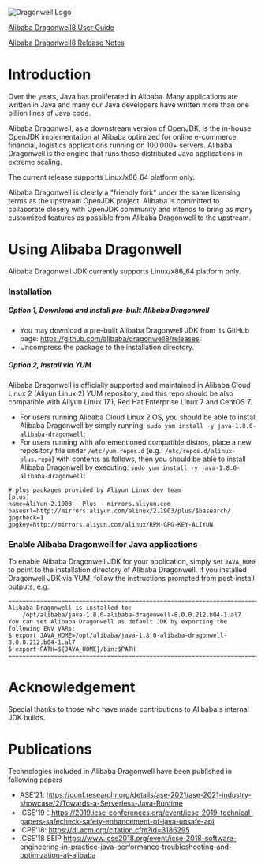 ![Dragonwell Logo](https://raw.githubusercontent.com/wiki/alibaba/dragonwell8/images/dragonwell_std_txt_horiz.png)

[Alibaba Dragonwell8 User Guide](https://github.com/alibaba/dragonwell8/wiki/Alibaba-Dragonwell8-User-Guide)

[Alibaba Dragonwell8 Release Notes](https://github.com/alibaba/dragonwell8/wiki/Alibaba-Dragonwell8-Release-Notes)

# Introduction

Over the years, Java has proliferated in Alibaba. Many applications are written in Java and many our Java developers have written more than one billion lines of Java code.

Alibaba Dragonwell, as a downstream version of OpenJDK, is the in-house OpenJDK implementation at Alibaba optimized for online e-commerce, financial, logistics applications running on 100,000+ servers. Alibaba Dragonwell is the engine that runs these distributed Java applications in extreme scaling.

The current release supports Linux/x86_64 platform only.

Alibaba Dragonwell is clearly a "friendly fork" under the same licensing terms as the upstream OpenJDK project. Alibaba is committed to collaborate closely with OpenJDK community and intends to bring as many customized features as possible from Alibaba Dragonwell to the upstream.

# Using Alibaba Dragonwell

Alibaba Dragonwell JDK currently supports Linux/x86_64 platform only.

### Installation

##### Option 1, Download and install pre-built Alibaba Dragonwell

* You may download a pre-built Alibaba Dragonwell JDK from its GitHub page:
https://github.com/alibaba/dragonwell8/releases.
* Uncompress the package to the installation directory.

##### Option 2, Install via YUM

Alibaba Dragonwell is officially supported and maintained in Alibaba Cloud Linux 2 (Aliyun Linux 2) YUM repository, and this repo should be also compatible with Aliyun Linux 17.1, Red Hat Enterprise Linux 7 and CentOS 7.

* For users running Alibaba Cloud Linux 2 OS, you should be able to install Alibaba Dragonwell by simply running: `sudo yum install -y java-1.8.0-alibaba-dragonwell`;
* For users running with aforementioned compatible distros, place a new repository file under `/etc/yum.repos.d` (e.g.: `/etc/repos.d/alinux-plus.repo`) with contents as follows, then you should be able to install Alibaba Dragonwell by executing: `sudo yum install -y java-1.8.0-alibaba-dragonwell`:
```
# plus packages provided by Aliyun Linux dev team
[plus]
name=AliYun-2.1903 - Plus - mirrors.aliyun.com
baseurl=http://mirrors.aliyun.com/alinux/2.1903/plus/$basearch/
gpgcheck=1
gpgkey=http://mirrors.aliyun.com/alinux/RPM-GPG-KEY-ALIYUN
```

### Enable Alibaba Dragonwell for Java applications

To enable Alibaba Dragonwell JDK for your application, simply set `JAVA_HOME` to point to the installation directory of Alibaba Dragonwell. If you installed Dragonwell JDK via YUM, follow the instructions prompted from post-install outputs, e.g.:

```
=======================================================================
Alibaba Dragonwell is installed to:
    /opt/alibaba/java-1.8.0-alibaba-dragonwell-8.0.0.212.b04-1.al7
You can set Alibaba Dragonwell as default JDK by exporting the
following ENV VARs:
$ export JAVA_HOME=/opt/alibaba/java-1.8.0-alibaba-dragonwell-8.0.0.212.b04-1.al7
$ export PATH=${JAVA_HOME}/bin:$PATH
=======================================================================
```

# Acknowledgement

Special thanks to those who have made contributions to Alibaba's internal JDK builds.

# Publications

Technologies included in Alibaba Dragonwell have been published in following papers

* ASE'21: https://conf.researchr.org/details/ase-2021/ase-2021-industry-showcase/2/Towards-a-Serverless-Java-Runtime
* ICSE'19：https://2019.icse-conferences.org/event/icse-2019-technical-papers-safecheck-safety-enhancement-of-java-unsafe-api
* ICPE'18: https://dl.acm.org/citation.cfm?id=3186295
* ICSE'18 SEIP  https://www.icse2018.org/event/icse-2018-software-engineering-in-practice-java-performance-troubleshooting-and-optimization-at-alibaba
